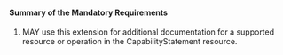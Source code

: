 #### Summary of the Mandatory Requirements

1. MAY use this extension for additional documentation for a supported resource or operation in the CapabilityStatement resource.

